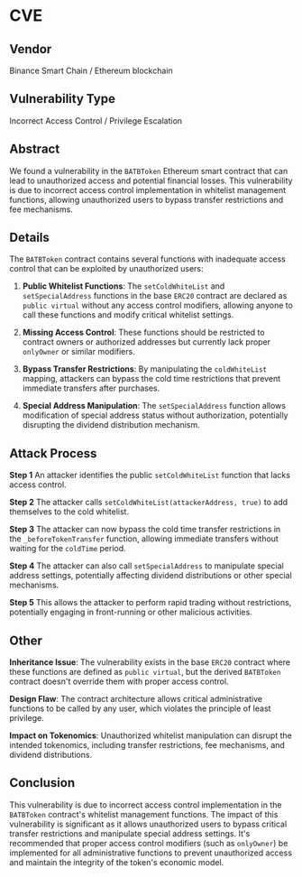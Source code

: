 # CVE

## Vendor
Binance Smart Chain / Ethereum blockchain

## Vulnerability Type
Incorrect Access Control / Privilege Escalation

## Abstract
We found a vulnerability in the `BATBToken` Ethereum smart contract that can lead to unauthorized access and potential financial losses. This vulnerability is due to incorrect access control implementation in whitelist management functions, allowing unauthorized users to bypass transfer restrictions and fee mechanisms.

## Details
The `BATBToken` contract contains several functions with inadequate access control that can be exploited by unauthorized users:

1. **Public Whitelist Functions**: The `setColdWhiteList` and `setSpecialAddress` functions in the base `ERC20` contract are declared as `public virtual` without any access control modifiers, allowing anyone to call these functions and modify critical whitelist settings.

2. **Missing Access Control**: These functions should be restricted to contract owners or authorized addresses but currently lack proper `onlyOwner` or similar modifiers.

3. **Bypass Transfer Restrictions**: By manipulating the `coldWhiteList` mapping, attackers can bypass the cold time restrictions that prevent immediate transfers after purchases.

4. **Special Address Manipulation**: The `setSpecialAddress` function allows modification of special address status without authorization, potentially disrupting the dividend distribution mechanism.

## Attack Process

**Step 1** An attacker identifies the public `setColdWhiteList` function that lacks access control.

**Step 2** The attacker calls `setColdWhiteList(attackerAddress, true)` to add themselves to the cold whitelist.

**Step 3** The attacker can now bypass the cold time transfer restrictions in the `_beforeTokenTransfer` function, allowing immediate transfers without waiting for the `coldTime` period.

**Step 4** The attacker can also call `setSpecialAddress` to manipulate special address settings, potentially affecting dividend distributions or other special mechanisms.

**Step 5** This allows the attacker to perform rapid trading without restrictions, potentially engaging in front-running or other malicious activities.

## Other
**Inheritance Issue**: The vulnerability exists in the base `ERC20` contract where these functions are defined as `public virtual`, but the derived `BATBToken` contract doesn't override them with proper access control.

**Design Flaw**: The contract architecture allows critical administrative functions to be called by any user, which violates the principle of least privilege.

**Impact on Tokenomics**: Unauthorized whitelist manipulation can disrupt the intended tokenomics, including transfer restrictions, fee mechanisms, and dividend distributions.

## Conclusion
This vulnerability is due to incorrect access control implementation in the `BATBToken` contract's whitelist management functions. The impact of this vulnerability is significant as it allows unauthorized users to bypass critical transfer restrictions and manipulate special address settings. It's recommended that proper access control modifiers (such as `onlyOwner`) be implemented for all administrative functions to prevent unauthorized access and maintain the integrity of the token's economic model.

